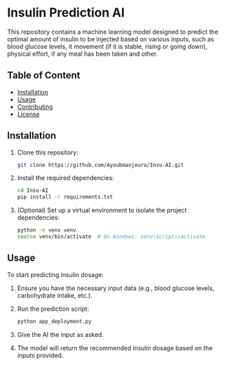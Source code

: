 # Insulin Prediction AI

This repository contains a machine learning model designed to predict the optimal amount of insulin to be injected based on various inputs, such as blood glucose levels, it movement (if it is stable, rising or going down), physical effort, if any meal has been taken and other.

## Table of Content
- [Installation](#installation)
- [Usage](#usage)
- [Contributing](#contributing)
- [License](#license)

## Installation

1. Clone this repository:
    ```bash
    git clone https://github.com/Ayoubmanjoura/Insu-AI.git
    ```

2. Install the required dependencies:
    ```bash
    cd Insu-AI
    pip install -r requirements.txt
    ```

3. (Optional) Set up a virtual environment to isolate the project dependencies:
    ```bash
    python -m venv venv
    source venv/bin/activate  # On Windows: venv\Scripts\activate
    ```

## Usage

To start predicting insulin dosage:

1. Ensure you have the necessary input data (e.g., blood glucose levels, carbohydrate intake, etc.).

2. Run the prediction script:
    ```bash
    python app_deployment.py
    ```
3. Give the AI the input as asked.
4. The model will return the recommended insulin dosage based on the inputs provided.
